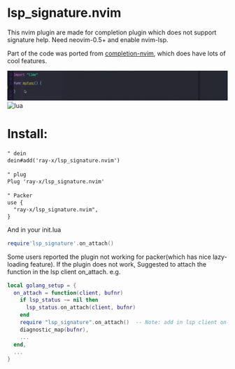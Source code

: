 # lsp_signature.nvim

This nvim plugin are made for completion plugin which does not support signature help.
Need neovim-0.5+ and enable nvim-lsp.

Part of the code was ported from [completion-nvim](https://github.com/nvim-lua/completion-nvim), which does have lots of cool features.

![lsp_signature_help.gif](https://github.com/ray-x/files/blob/master/img/sigature.gif?raw=true "signature")
![lua](https://user-images.githubusercontent.com/1681295/109505092-5b73fd80-7af0-11eb-9ec7-15b297c6e3be.png?raw=true "lua")

# Install:

```vim
" dein
dein#add('ray-x/lsp_signature.nvim')

" plug
Plug 'ray-x/lsp_signature.nvim'

" Packer
use {
  "ray-x/lsp_signature.nvim",
}
```

And in your init.lua

```lua
require'lsp_signature'.on_attach()
```

Some users reported the plugin not working for packer(which has nice lazy-loading feature). If the plugin does not work, Suggested to attach the function in the lsp client on_attach. e.g.

```lua
local golang_setup = {
  on_attach = function(client, bufnr)
    if lsp_status ~= nil then
      lsp_status.on_attach(client, bufnr)
    end
    require "lsp_signature".on_attach()  -- Note: add in lsp client on-attach
    diagnostic_map(bufnr),
    ...
  end,
  ...
}
```
